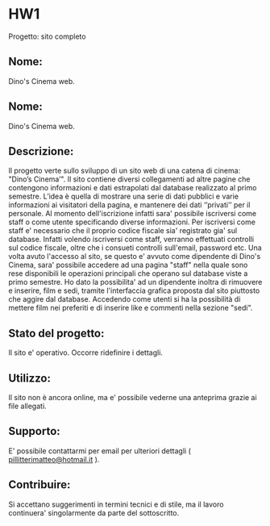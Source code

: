 # HW1
Progetto: sito completo


## Nome:
Dino's Cinema web.
## Nome:
Dino's Cinema web.

## Descrizione: 
Il progetto verte sullo sviluppo di un sito web di una catena di cinema: "Dino’s Cinema’". Il sito contiene diversi collegamenti ad altre pagine che contengono
informazioni e dati estrapolati dal database realizzato al primo semestre. L’idea è quella di mostrare una serie di dati pubblici e varie informazioni ai visitatori della pagina, e mantenere dei dati ‘’privati’’ per il personale. 
Al momento dell'iscrizione infatti sara' possibile iscriversi come staff o come utente specificando diverse informazioni. Per iscriversi come staff e' necessario
che il proprio codice fiscale sia' registrato gia' sul database. Infatti volendo iscriversi come staff, verranno effettuati controlli sul codice fiscale, oltre che i consueti controlli sull'email, password etc.
Una volta avuto l'accesso al sito, se questo e' avvuto come dipendente di Dino's Cinema, sara' possibile accedere ad una pagina "staff" nella quale sono rese disponibili le operazioni principali che operano sul database viste a primo semestre.
Ho dato la possibilita' ad un dipendente inoltra di rimuovere e inserire, film e sedi, tramite l'interfaccia grafica proposta dal sito piuttosto che aggire dal database.
Accedendo come utenti si ha la possibilità di mettere film nei preferiti e di inserire like e commenti nella sezione "sedi".

## Stato del progetto:
Il sito e' operativo. Occorre ridefinire i dettagli.

## Utilizzo:
Il sito non è ancora online, ma e' possibile vederne una anteprima grazie ai file allegati.

## Supporto: 
E' possibile contattarmi per email per ulteriori dettagli ( pillitterimatteo@hotmail.it ).

## Contribuire:
Si accettano suggerimenti in termini tecnici e di stile, ma il lavoro continuera' singolarmente da parte del sottoscritto.
